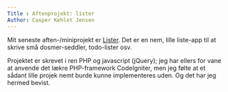 ```yaml
---
Title : Aftenprojekt: lister
Author: Casper Kehlet Jensen
---
```


Mit seneste aften-/miniprojekt er <a href="http://snemanden.com/lister">Lister</a>. Det er en nem, lille liste-app til at skrive små dosmer-seddler, todo-lister  osv.

Projektet er skrevet i ren PHP og javascript (jQuery); jeg har ellers for vane at anvende det lækre PHP-framework CodeIgniter, men jeg følte at et sådant lille projek nemt burde kunne implementeres uden. Og det har jeg hermed bevist.